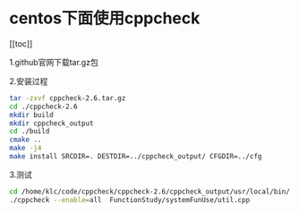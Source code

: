 # centos下面使用cppcheck

[[toc]]

1.github官网下载tar.gz包

2.安装过程

```bash
tar -zxvf cppcheck-2.6.tar.gz
cd ./cppcheck-2.6
mkdir build
mkdir cppcheck_output
cd ./build
cmake ..
make -j4
make install SRCDIR=. DESTDIR=../cppcheck_output/ CFGDIR=../cfg
```

3.测试

```bash
cd /home/klc/code/cppcheck/cppcheck-2.6/cppcheck_output/usr/local/bin/
./cppcheck --enable=all  FunctionStudy/systemFunUse/util.cpp
```